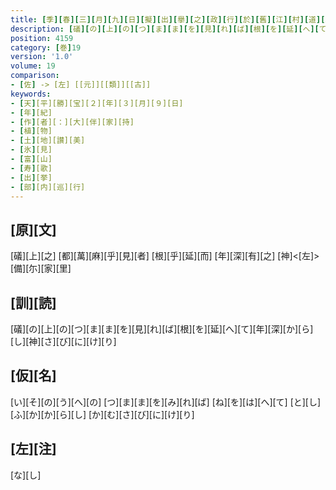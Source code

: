 ```yaml
---
title: [季][春][三][月][九][日][擬][出][擧][之][政][行][於][舊][江][村][道][上][属][目][物][花][之][詠][并][興][中][所][作][之][歌] / [過][澁][谿][埼][見][巌][上][樹][歌][一][首] [[樹][名][都][萬][麻]]
description: [礒][の][上][の][つ][ま][ま][を][見][れ][ば][根][を][延][へ][て][年][深][か][ら][し][神][さ][び][に][け][り]
position: 4159
category: [巻]19
version: '1.0'
volume: 19
comparison:
- [佐] -> [左] [[元]][[類]][[古]]
keywords:
- [天][平][勝][宝][２][年][３][月][９][日]
- [年][紀]
- [作][者][：][大][伴][家][持]
- [植][物]
- [土][地][讃][美]
- [氷][見]
- [富][山]
- [寿][歌]
- [出][挙]
- [部][内][巡][行]
---
```


## [原][文]

[礒][上][之] [都][萬][麻][乎][見][者] [根][乎][延][而] [年][深][有][之] [神]<[左]>[備][尓][家][里]

## [訓][読]

[礒][の][上][の][つ][ま][ま][を][見][れ][ば][根][を][延][へ][て][年][深][か][ら][し][神][さ][び][に][け][り]

## [仮][名]

[い][そ][の][う][へ][の] [つ][ま][ま][を][み][れ][ば] [ね][を][は][へ][て] [と][し][ふ][か][か][ら][し] [か][む][さ][び][に][け][り]

## [左][注]

[な][し]
